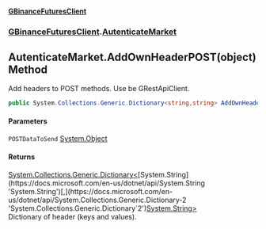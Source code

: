 #### [GBinanceFuturesClient](./index.md 'index')
### [GBinanceFuturesClient](./GBinanceFuturesClient.md 'GBinanceFuturesClient').[AutenticateMarket](./GBinanceFuturesClient-AutenticateMarket.md 'GBinanceFuturesClient.AutenticateMarket')
## AutenticateMarket.AddOwnHeaderPOST(object) Method
Add headers to POST methods. Use be GRestApiClient.  
```csharp
public System.Collections.Generic.Dictionary<string,string> AddOwnHeaderPOST(object POSTDataToSend);
```
#### Parameters
<a name='GBinanceFuturesClient-AutenticateMarket-AddOwnHeaderPOST(object)-POSTDataToSend'></a>
`POSTDataToSend` [System.Object](https://docs.microsoft.com/en-us/dotnet/api/System.Object 'System.Object')  
  
#### Returns
[System.Collections.Generic.Dictionary&lt;](https://docs.microsoft.com/en-us/dotnet/api/System.Collections.Generic.Dictionary-2 'System.Collections.Generic.Dictionary`2')[System.String](https://docs.microsoft.com/en-us/dotnet/api/System.String 'System.String')[,](https://docs.microsoft.com/en-us/dotnet/api/System.Collections.Generic.Dictionary-2 'System.Collections.Generic.Dictionary`2')[System.String](https://docs.microsoft.com/en-us/dotnet/api/System.String 'System.String')[&gt;](https://docs.microsoft.com/en-us/dotnet/api/System.Collections.Generic.Dictionary-2 'System.Collections.Generic.Dictionary`2')  
Dictionary of header (keys and values).  
